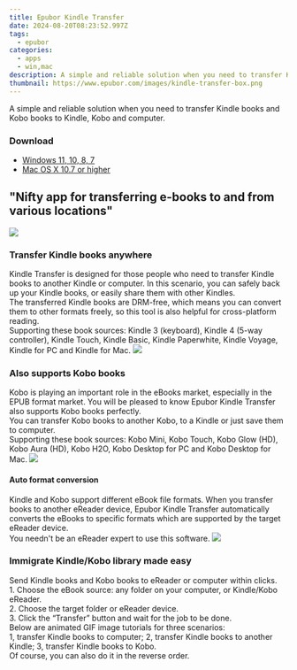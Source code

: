 ```yaml
---
title: Epubor Kindle Transfer
date: 2024-08-20T08:23:52.997Z
tags: 
  - epubor
categories: 
  - apps
  - win,mac
description: A simple and reliable solution when you need to transfer Kindle books and Kobo books to Kindle, Kobo and computer.
thumbnail: https://www.epubor.com/images/kindle-transfer-box.png
---
```


A simple and reliable solution when you need to transfer Kindle books and Kobo books to Kindle, Kobo and computer.


### Download

- [Windows 11, 10, 8, 7](https://secure.2checkout.com/order/checkout.php?QTY=1&AFFILIATE=108875&CART=1&CARD=2&DESIGN_TYPE=2&CURRENCY=USD&ORDERSTYLE=nLWooJa5iLg=&PAY_TYPE=PAYPAL&PRODS=4670467&OPTIONS4670467=ADELife)
- [Mac OS X 10.7 or higher](https://secure.2checkout.com/order/checkout.php?QTY=1&AFFILIATE=108875&CART=1&CARD=2&DESIGN_TYPE=2&CURRENCY=USD&ORDERSTYLE=nLWooJa5iLg=&PAY_TYPE=PAYPAL&PRODS=4670468&OPTIONS4670468=ADELife)

## "Nifty app for transferring e-books to and from various locations"

![](https://www.epubor.com/transfer.htmlimages/transfer-editor-review.png)

### Transfer Kindle books anywhere

Kindle Transfer is designed for those people who need to transfer Kindle books to another Kindle or computer. In this scenario, you can safely back up your Kindle books, or easily share them with other Kindles.  
The transferred Kindle books are DRM-free, which means you can convert them to other formats freely, so this tool is also helpful for cross-platform reading.  
Supporting these book sources: Kindle 3 (keyboard), Kindle 4 (5-way controller), Kindle Touch, Kindle Basic, Kindle Paperwhite, Kindle Voyage, Kindle for PC and Kindle for Mac. ![](https://www.epubor.com/transfer.htmlimages/kindle-transfer-feature1.png)

### Also supports Kobo books

Kobo is playing an important role in the eBooks market, especially in the EPUB format market. You will be pleased to know Epubor Kindle Transfer also supports Kobo books perfectly.  
You can transfer Kobo books to another Kobo, to a Kindle or just save them to computer.  
Supporting these book sources: Kobo Mini, Kobo Touch, Kobo Glow (HD), Kobo Aura (HD), Kobo H2O, Kobo Desktop for PC and Kobo Desktop for Mac. ![](https://www.epubor.com/transfer.htmlimages/kindle-transfer-feature2.png)

#### Auto format conversion

Kindle and Kobo support different eBook file formats. When you transfer books to another eReader device, Epubor Kindle Transfer automatically converts the eBooks to specific formats which are supported by the target eReader device.  
You needn't be an eReader expert to use this software. ![](https://www.epubor.com/transfer.htmlimages/kindle-transfer-feature3.png)

### Immigrate Kindle/Kobo library made easy

Send Kindle books and Kobo books to eReader or computer within clicks.  
1\. Choose the eBook source: any folder on your computer, or Kindle/Kobo eReader.  
2\. Choose the target folder or eReader device.  
3\. Click the “Transfer” button and wait for the job to be done.  
Below are animated GIF image tutorials for three scenarios:  
1, transfer Kindle books to computer; 2, transfer Kindle books to another Kindle; 3, transfer Kindle books to Kobo.  
Of course, you can also do it in the reverse order.



<ins class="adsbygoogle"
      style="display:block"
      data-ad-client="ca-pub-7571918770474297"
      data-ad-slot="8358498916"
      data-ad-format="auto"
      data-full-width-responsive="true"></ins>